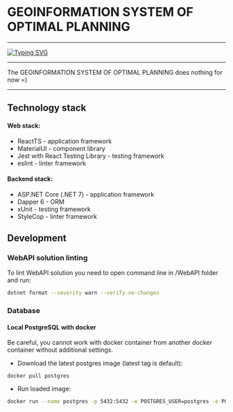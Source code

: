 # GEOINFORMATION SYSTEM OF OPTIMAL PLANNING

---

[![Typing SVG](https://readme-typing-svg.herokuapp.com?font=Fira+Code&pause=1000&color=4F38F7&width=500&lines=Geoinformation+system+of+optimal+planning)](https://git.io/typing-svg)

---

The GEOINFORMATION SYSTEM OF OPTIMAL PLANNING does nothing for now =)

---

## Technology stack

#### Web stack:
- ReactTS - application framework
- MaterialUI - component library
- Jest with React Testing Library - testing framework
- eslint - linter framework

#### Backend stack:

- ASP.NET Core (.NET 7) - application framework
- Dapper 6 - ORM
- xUnit - testing framework
- StyleCop - linter framework

## Development

### WebAPI solution linting

To lint WebAPI solution you need to open command line in /WebAPI folder and run:
```sh
dotnet format --severity warn --verify-no-changes
```

### Database

#### Local PostgreSQL with docker

Be careful, you cannot work with docker container from another docker container without additional settings.

- Download the latest postgres image (latest tag is default):
```
docker pull postgres
```
- Run loaded image:
```sh
docker run --name postgres -p 5432:5432 -e POSTGRES_USER=postgres -e POSTGRES_PASSWORD=postgres -e POSTGRES_DB=postgres -d postgres
```